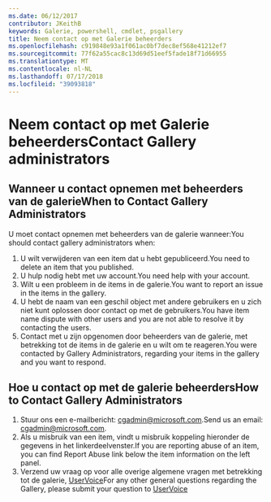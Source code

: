 ```yaml
---
ms.date: 06/12/2017
contributor: JKeithB
keywords: Galerie, powershell, cmdlet, psgallery
title: Neem contact op met Galerie beheerders
ms.openlocfilehash: c919848e93a1f061ac0bf7dec8ef568e41212ef7
ms.sourcegitcommit: 77f62a55cac8c13d69d51eef5fade18f71d66955
ms.translationtype: MT
ms.contentlocale: nl-NL
ms.lasthandoff: 07/17/2018
ms.locfileid: "39093818"
---
```

# <a name="contact-gallery-administrators"></a><span data-ttu-id="7e37c-103">Neem contact op met Galerie beheerders</span><span class="sxs-lookup"><span data-stu-id="7e37c-103">Contact Gallery administrators</span></span>

## <a name="when-to-contact-gallery-administrators"></a><span data-ttu-id="7e37c-104">Wanneer u contact opnemen met beheerders van de galerie</span><span class="sxs-lookup"><span data-stu-id="7e37c-104">When to Contact Gallery Administrators</span></span>

<span data-ttu-id="7e37c-105">U moet contact opnemen met beheerders van de galerie wanneer:</span><span class="sxs-lookup"><span data-stu-id="7e37c-105">You should contact gallery administrators when:</span></span>

1. <span data-ttu-id="7e37c-106">U wilt verwijderen van een item dat u hebt gepubliceerd.</span><span class="sxs-lookup"><span data-stu-id="7e37c-106">You need to delete an item that you published.</span></span>
2. <span data-ttu-id="7e37c-107">U hulp nodig hebt met uw account.</span><span class="sxs-lookup"><span data-stu-id="7e37c-107">You need help with your account.</span></span>
3. <span data-ttu-id="7e37c-108">Wilt u een probleem in de items in de galerie.</span><span class="sxs-lookup"><span data-stu-id="7e37c-108">You want to report an issue in the items in the gallery.</span></span>
4. <span data-ttu-id="7e37c-109">U hebt de naam van een geschil object met andere gebruikers en u zich niet kunt oplossen door contact op met de gebruikers.</span><span class="sxs-lookup"><span data-stu-id="7e37c-109">You have item name dispute with other users and you are not able to resolve it by contacting the users.</span></span>
5. <span data-ttu-id="7e37c-110">Contact met u zijn opgenomen door beheerders van de galerie, met betrekking tot de items in de galerie en u wilt om te reageren.</span><span class="sxs-lookup"><span data-stu-id="7e37c-110">You were contacted by Gallery Administrators, regarding your items in the gallery and you want to respond.</span></span>

## <a name="how-to-contact-gallery-administrators"></a><span data-ttu-id="7e37c-111">Hoe u contact op met de galerie beheerders</span><span class="sxs-lookup"><span data-stu-id="7e37c-111">How to Contact Gallery Administrators</span></span>

1. <span data-ttu-id="7e37c-112">Stuur ons een e-mailbericht: <cgadmin@microsoft.com>.</span><span class="sxs-lookup"><span data-stu-id="7e37c-112">Send us an email: <cgadmin@microsoft.com>.</span></span>
2. <span data-ttu-id="7e37c-113">Als u misbruik van een item, vindt u misbruik koppeling hieronder de gegevens in het linkerdeelvenster.</span><span class="sxs-lookup"><span data-stu-id="7e37c-113">If you are reporting abuse of an item, you can find Report Abuse link below the item information on the left panel.</span></span>
3. <span data-ttu-id="7e37c-114">Verzend uw vraag op voor alle overige algemene vragen met betrekking tot de galerie, [UserVoice](http://windowsserver.uservoice.com/forums/301869-powershell)</span><span class="sxs-lookup"><span data-stu-id="7e37c-114">For any other general questions regarding the Gallery, please submit your question to [UserVoice](http://windowsserver.uservoice.com/forums/301869-powershell)</span></span>